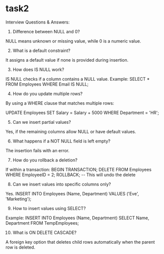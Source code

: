 # task2

Interview Questions & Answers:
1. Difference between NULL and 0?

NULL means unknown or missing value, while 0 is a numeric value.

2. What is a default constraint?

It assigns a default value if none is provided during insertion.

3. How does IS NULL work?

IS NULL checks if a column contains a NULL value.
Example: SELECT * FROM Employees WHERE Email IS NULL;

4. How do you update multiple rows?

By using a WHERE clause that matches multiple rows:

UPDATE Employees SET Salary = Salary + 5000 WHERE Department = 'HR';

5. Can we insert partial values?

Yes, if the remaining columns allow NULL or have default values.

6. What happens if a NOT NULL field is left empty?

The insertion fails with an error.

7. How do you rollback a deletion?

If within a transaction:
BEGIN TRANSACTION;
DELETE FROM Employees WHERE EmployeeID = 2;
ROLLBACK; -- This will undo the delete

8. Can we insert values into specific columns only?

Yes.
INSERT INTO Employees (Name, Department) VALUES ('Eve', 'Marketing');

9. How to insert values using SELECT?

Example:
INSERT INTO Employees (Name, Department)
SELECT Name, Department FROM TempEmployees;

10. What is ON DELETE CASCADE?

A foreign key option that deletes child rows automatically when the parent row is deleted.
